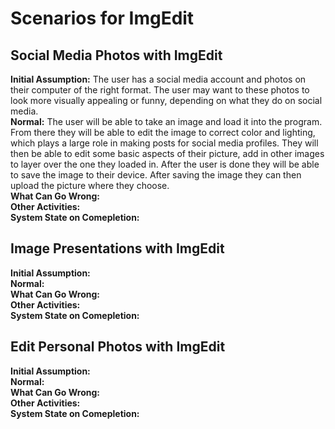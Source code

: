 # Scenarios for ImgEdit

## Social Media Photos with ImgEdit
**Initial Assumption:** The user has a social media account and photos on their computer of the right format. The user may 
want to these photos to look more visually appealing or funny, depending on what they do on social media.  
**Normal:**  The user will be able to take an image and load it into the program. From there they will be able to edit the image to correct color and lighting, which plays a large role in making posts for social media profiles. They will then be able to edit some basic aspects of their picture, add in other images to layer over the one they loaded in. After the user is done they will be able to save the image to their device. After saving the image they can then upload the picture where they choose.  
**What Can Go Wrong:**  
**Other Activities:**  
**System State on Comepletion:**  
## Image Presentations with ImgEdit
**Initial Assumption:**  
**Normal:**  
**What Can Go Wrong:**  
**Other Activities:**  
**System State on Comepletion:**  
## Edit Personal Photos with ImgEdit 
**Initial Assumption:**  
**Normal:**  
**What Can Go Wrong:**  
**Other Activities:**  
**System State on Comepletion:**  
